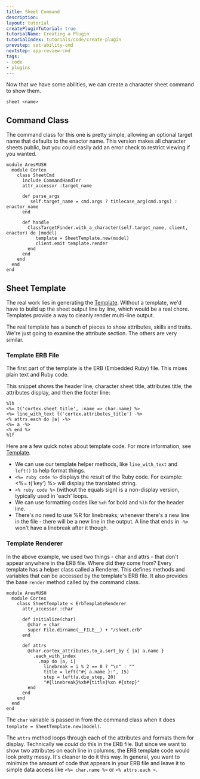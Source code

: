 ```yaml
---
title: Sheet Command
description:
layout: tutorial
createPluginTutorial: true
tutorialName: Creating a Plugin
tutorialIndex: tutorials/code/create-plugin
prevstep: set-ability-cmd
nextstep: app-review-cmd
tags: 
- code
- plugins
---
```


Now that we have some abilities, we can create a character sheet command to show them.

    sheet <name>

## Command Class

The command class for this one is pretty simple, allowing an optional target name that defaults to the enactor name.  This version makes all character sheets public, but you could easily add an error check to restrict viewing if you wanted.

    module AresMUSH    
      module Cortex
        class SheetCmd
          include CommandHandler
          attr_accessor :target_name
      
          def parse_args
             self.target_name = cmd.args ? titlecase_arg(cmd.args) : enactor_name
          end
      
          def handle
            ClassTargetFinder.with_a_character(self.target_name, client, enactor) do |model|
               template = SheetTemplate.new(model)
               client.emit template.render
            end
          end
        end
      end
    end

## Sheet Template

The real work lies in generating the [Template](/tutorials/code/templates.html).  Without a template, we'd have to build up the sheet output line by line, which would be a real chore.  Templates provide a way to cleanly render multi-line output.

The real template has a bunch of pieces to show attributes, skills and traits.  We're just going to examine the attribute section.  The others are very similar.

### Template ERB File

The first part of the template is the ERB (Embedded Ruby) file.  This mixes plain text and Ruby code.

This snippet shows the header line, character sheet title, attributes title, the attributes display, and then the footer line:

    %lh
    <%= t('cortex.sheet_title', :name => char.name) %>
    <%= line_with_text t('cortex.attributes_title') -%>
    <% attrs.each do |a| -%>
    <%= a -%>
    <% end %>
    %lf

Here are a few quick notes about template code.  For more information, see [Template](/tutorials/code/templates.html).

* We can use our template helper methods, like `line_with_text` and `left()` to help format things.
* `<%= ruby code %>` displays the result of the Ruby code.  For example:  <%= t('key') %> will display the translated string.
* `<% ruby code %>` (without the equals sign) is a non-display version, typically used in 'each' loops.
* We can use formatting codes like `%xh` for bold and `%lh` for the header line.
* There's no need to use %R for linebreaks; whenever there's a new line in the file - there will be a new line in the output.  A line that ends in `-%>` won't have a linebreak after it though.

### Template Renderer

In the above example, we used two things - char and attrs - that don't appear anywhere in the ERB file.  Where did they come from?   Every template has a helper class called a Renderer.  This defines methods and variables that can be accessed by the template's ERB file.  It also provides the base `render` method called by the command class.

    module AresMUSH    
      module Cortex
        class SheetTemplate < ErbTemplateRenderer
          attr_accessor :char
      
          def initialize(char)
            @char = char
            super File.dirname(__FILE__) + "/sheet.erb"
          end
      
          def attrs
            @char.cortex_attributes.to_a.sort_by { |a| a.name }
              .each_with_index
                .map do |a, i| 
                  linebreak = i % 2 == 0 ? "\n" : ""
                  title = left("#{ a.name }:", 15)
                  step = left(a.die_step, 20)
                  "#{linebreak}%xh#{title}%xn #{step}"
            end
          end
        end
      end
    end

The `char` variable is passed in from the command class when it does `template = SheetTemplate.new(model)`.

The `attrs` method loops through each of the attributes and formats them for display.  Technically we _could_ do this in the ERB file.  But since we want to show two attributes on each line in columns, the ERB template code would look pretty messy.  It's cleaner to do it this way.  In general, you want to minimize the amount of code that appears in your ERB file and leave it to simple data access like `<%= char.name %>` or `<% attrs.each >`.